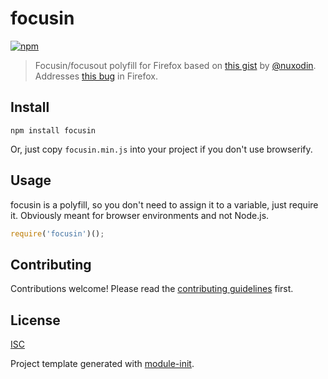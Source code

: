 # focusin

[![npm][npm-image]][npm-url]

> Focusin/focusout polyfill for Firefox based on [this gist](https://gist.github.com/nuxodin/9250e56a3ce6c0446efa) by [@nuxodin](https://github.com/nuxodin). Addresses [this bug](https://bugzilla.mozilla.org/show_bug.cgi?id=687787) in Firefox.

## Install

```
npm install focusin
```

Or, just copy `focusin.min.js` into your project if you don't use browserify.

## Usage

focusin is a polyfill, so you don't need to assign it to a variable, just require it. Obviously meant for browser environments and not Node.js.

```js
require('focusin')();
```

## Contributing

Contributions welcome! Please read the [contributing guidelines](CONTRIBUTING.md) first.

## License

[ISC](LICENSE.md)

Project template generated with [module-init](https://www.npmjs.com/package/module-init).

[npm-image]: https://img.shields.io/npm/v/focusin.svg?style=flat-square
[npm-url]: https://www.npmjs.com/package/focusin
